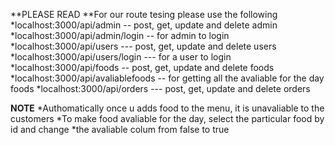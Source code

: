  **PLEASE READ
 **For our route tesing please use the following
 *localhost:3000/api/admin -- post, get, update and delete admin
 *localhost:3000/api/admin/login -- for admin to login
 *localhost:3000/api/users --- post, get, update and delete users
 *localhost:3000/api/users/login --- for a user to login
 *localhost:3000/api/foods -- post, get, update and delete foods
 *localhost:3000/api/avaliablefoods -- for getting all the avaliable for the day foods
 *localhost:3000/api/orders --- post, get, update and delete orders

 **NOTE**
 *Authomatically once u adds food to the menu, it is unavaliable to the customers
 *To make food avaliable for the day, select the particular food by id and change
 *the avaliable colum from false to true
